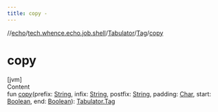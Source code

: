 ```yaml
---
title: copy -
---
```

//[echo](../../../index.md)/[tech.whence.echo.job.shell](../../index.md)/[Tabulator](../index.md)/[Tag](index.md)/[copy](copy.md)



# copy  
[jvm]  
Content  
fun [copy](copy.md)(prefix: [String](https://kotlinlang.org/api/latest/jvm/stdlib/kotlin/-string/index.html), infix: [String](https://kotlinlang.org/api/latest/jvm/stdlib/kotlin/-string/index.html), postfix: [String](https://kotlinlang.org/api/latest/jvm/stdlib/kotlin/-string/index.html), padding: [Char](https://kotlinlang.org/api/latest/jvm/stdlib/kotlin/-char/index.html), start: [Boolean](https://kotlinlang.org/api/latest/jvm/stdlib/kotlin/-boolean/index.html), end: [Boolean](https://kotlinlang.org/api/latest/jvm/stdlib/kotlin/-boolean/index.html)): [Tabulator.Tag](index.md)  



